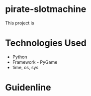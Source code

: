 # pirate-slotmachine
This project is

# Technologies Used
* Python
* Framework - PyGame
* time, os, sys

# Guidenline

##

